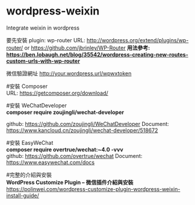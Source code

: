 # wordpress-weixin
Integrate weixin in wordpress

要先安裝 plugin: wp-router URL: http://wordpress.org/extend/plugins/wp-router/ or https://github.com/jbrinley/WP-Router 
**用法參考: https://ben.lobaugh.net/blog/35542/wordpress-creating-new-routes-custom-urls-with-wp-router**  

微信驗證網址 http://your.wordpress.url/wpwxtoken  

#安裝 Composer  
URL: https://getcomposer.org/download/

#安裝 WeChatDeveloper  
**composer require zoujingli/wechat-developer**  

github: https://github.com/zoujingli/WeChatDeveloper
Document: https://www.kancloud.cn/zoujingli/wechat-developer/518672

#安裝 EasyWeChat  
**composer require overtrue/wechat:~4.0 -vvv**  
github: https://github.com/overtrue/wechat
Document: https://www.easywechat.com/docs

#完整的介紹與安裝  
**WordPress Customize Plugin – 微信插件介紹與安裝**  
https://polinwei.com/wordpress-customize-plugin-wordpress-weixin-install-guide/
